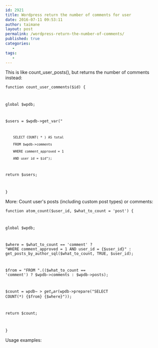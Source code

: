 ```yaml
---
id: 2921
title: Wordpress return the number of comments for user
date: 2016-07-11 09:53:11
author: taimane
layout: post
permalink: /wordpress-return-the-number-of-comments/
published: true
categories:
   -
tags:
   -
---
```

This is like count_user_posts(), but returns the number of comments instead:

<code>function count_user_comments($id) {
global $wpdb;
$users = $wpdb->get_var("
        SELECT COUNT( * ) AS total
        FROM $wpdb->comments
        WHERE comment_approved = 1 
        AND user_id = $id");
return $users;
}</code>

More: Count user's posts (including custom post types) or comments:

<code>function atom_count($user_id, $what_to_count = 'post') {
  global $wpdb;    
  $where = $what_to_count == 'comment' ? "WHERE comment_approved = 1 AND user_id = {$user_id}" : get_posts_by_author_sql($what_to_count, TRUE, $user_id);
  $from = "FROM ".(($what_to_count == 'comment') ? $wpdb->comments : $wpdb->posts);    
  $count = $wpdb->get_var($wpdb->prepare("SELECT COUNT(*) {$from} {$where}"));
  return $count;
}</code>

Usage examples:
<code>
<?php echo atom_count(1, 'movie'); // displays 'movie' post type count ?>
<?php echo atom_count(1, 'comment'); // displays comment count ?> </code>  

